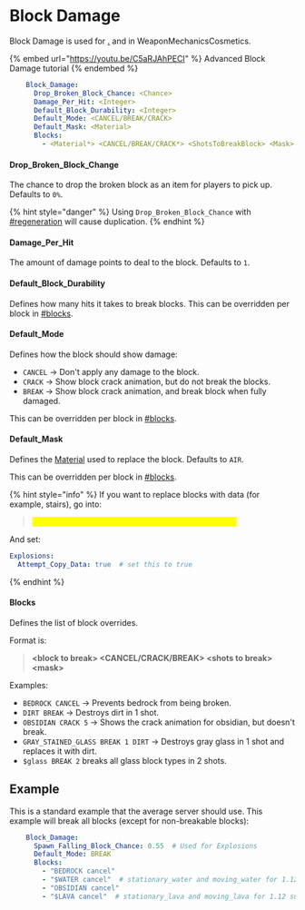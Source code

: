 # Block Damage

Block Damage is used for [.](./ "mention") and in WeaponMechanicsCosmetics.

{% embed url="https://youtu.be/C5aRJAhPECI" %}
Advanced Block Damage tutorial
{% endembed %}

```yaml
    Block_Damage:
      Drop_Broken_Block_Chance: <Chance>
      Damage_Per_Hit: <Integer>
      Default_Block_Durability: <Integer>
      Default_Mode: <CANCEL/BREAK/CRACK>
      Default_Mask: <Material>
      Blocks:
        - <Material*> <CANCEL/BREAK/CRACK*> <ShotsToBreakBlock> <Mask>
```

#### Drop\_Broken\_Block\_Change

The chance to drop the broken block as an item for players to pick up. Defaults to `0%`.&#x20;

{% hint style="danger" %}
Using `Drop_Broken_Block_Chance` with [#regeneration](./#regeneration "mention") will cause duplication.
{% endhint %}

#### Damage\_Per\_Hit

The amount of damage points to deal to the block. Defaults to `1`.

#### Default\_Block\_Durability

Defines how many hits it takes to break blocks. This can be overridden per block in [#blocks](block-damage.md#blocks "mention").

#### Default\_Mode

Defines how the block should show damage:

* `CANCEL` -> Don't apply any damage to the block.
* `CRACK` -> Show block crack animation, but do not break the blocks.
* `BREAK` -> Show block crack animation, and break block when fully damaged.&#x20;

This can be overridden per block in [#blocks](block-damage.md#blocks "mention").

#### Default\_Mask

Defines the [Material](https://app.gitbook.com/s/IIUkVnlH40vVBzLhWWQ8/references#material "mention") used to replace the block. Defaults to `AIR`.

This can be overridden per block in [#blocks](block-damage.md#blocks "mention").

{% hint style="info" %}
If you want to replace blocks with data (for example, stairs), go into:

> <mark style="color:yellow;">**server -> plugins -> WeaponMechanics -> config.yml**</mark>

And set:

```yaml
Explosions:
  Attempt_Copy_Data: true  # set this to true
```
{% endhint %}

#### Blocks

Defines the list of block overrides.

Format is:

> **\<block to break> \<CANCEL/CRACK/BREAK> \<shots to break> \<mask>**

Examples:

* `BEDROCK CANCEL` -> Prevents bedrock from being broken.
* `DIRT BREAK` -> Destroys dirt in 1 shot.
* `OBSIDIAN CRACK 5` -> Shows the crack animation for obsidian, but doesn't break.&#x20;
* `GRAY_STAINED_GLASS BREAK 1 DIRT` -> Destroys gray glass in 1 shot and replaces it with dirt.
* `$glass BREAK 2` breaks all glass block types in 2 shots.&#x20;

## Example

This is a standard example that the average server should use. This example will break all blocks (except for non-breakable blocks):

```yaml
    Block_Damage:
      Spawn_Falling_Block_Chance: 0.55  # Used for Explosions
      Default_Mode: BREAK
      Blocks:
        - "BEDROCK cancel"
        - "$WATER cancel"  # stationary_water and moving_water for 1.12 support
        - "OBSIDIAN cancel"
        - "$LAVA cancel"  # stationary_lava and moving_lava for 1.12 support
```

